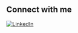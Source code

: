 ## Connect with me  
[![LinkedIn](https://img.shields.io/badge/LinkedIn-Profile-blue?logo=linkedin&logoColor=white)]([https://www.linkedin.com/in/your-username](https://www.linkedin.com/in/haya-a-593b77241?utm_source=share&utm_campaign=share_via&utm_content=profile&utm_medium=ios_app))  
